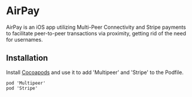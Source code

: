 # AirPay
AirPay is an iOS app utilizing Multi-Peer Connectivity and Stripe payments to facilitate peer-to-peer transactions via proximity, getting rid of the need for usernames.

## Installation
Install [Cocoapods](https://cocoapods.org/) and use it to add 'Multipeer' and 'Stripe' to the Podfile.

```pods
pod 'Multipeer'
pod 'Stripe'
```
